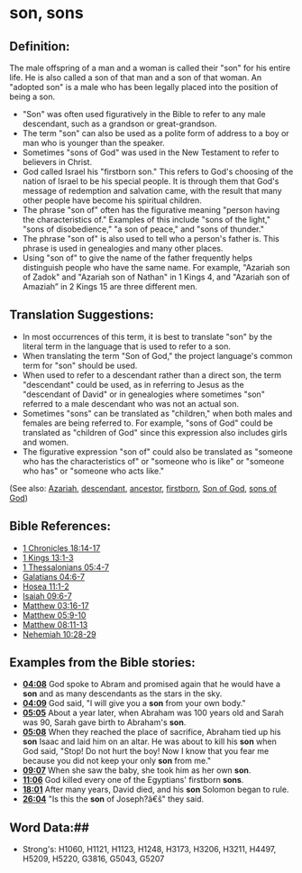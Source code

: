 # son, sons #

## Definition: ##

The male offspring of a man and a woman is called their "son" for his entire life.  He is also called a son of that man and a son of that woman. An "adopted son" is a male who has been legally placed into the position of being a son.

* "Son" was often used figuratively in the Bible to refer to any male descendant, such as a grandson or great-grandson.
* The term "son" can also be used as a polite form of address to a boy or man who is younger than the speaker.
* Sometimes "sons of God" was used in the New Testament to refer to believers in Christ.
* God called Israel his "firstborn son." This refers to God's choosing of the nation of Israel to be his special people. It is through them that God's message of redemption and salvation came, with the result that many other people have become his spiritual children.
* The phrase "son of" often has the figurative meaning "person having the characteristics of." Examples of this include "sons of the light," "sons of disobedience," "a son of peace," and "sons of thunder."
* The phrase "son of" is also used to tell who a person's father is. This phrase is used in genealogies and many other places.
* Using "son of" to give the name of the father frequently helps distinguish people who have the same name. For example, "Azariah son of Zadok" and "Azariah son of Nathan" in 1 Kings 4, and "Azariah son of Amaziah” in 2 Kings 15 are three different men.

## Translation Suggestions: ##

* In most occurrences of this term, it is best to translate "son" by the literal term in the language that is used to refer to a son.
* When translating the term "Son of God," the project language's common term for "son" should be used.
* When used to refer to a descendant rather than a direct son, the term "descendant" could be used, as in referring to Jesus as the "descendant of David" or in genealogies where sometimes "son" referred to a male descendant who was not an actual son.
* Sometimes "sons" can be translated as "children," when both males and females are being referred to. For example, "sons of God" could be translated as "children of God" since this expression also includes girls and women.
* The figurative expression "son of" could also be translated as "someone who has the characteristics of" or "someone who is like" or "someone who has" or "someone who acts like."

(See also: [Azariah](../other/azariah.md), [descendant](../other/descendant.md), [ancestor](../other/father.md), [firstborn](../kt/firstborn.md), [Son of God](../kt/sonofgod.md), [sons of God](../kt/sonsofgod.md))

## Bible References: ##

* [1 Chronicles 18:14-17](rc://en/tn/help/1ch/18/14)
* [1 Kings 13:1-3](rc://en/tn/help/1ki/13/01)
* [1 Thessalonians 05:4-7](rc://en/tn/help/1th/05/04)
* [Galatians 04:6-7](rc://en/tn/help/gal/04/06)
* [Hosea 11:1-2](rc://en/tn/help/hos/11/01)
* [Isaiah 09:6-7](rc://en/tn/help/isa/09/06)
* [Matthew 03:16-17](rc://en/tn/help/mat/03/16)
* [Matthew 05:9-10](rc://en/tn/help/mat/05/09)
* [Matthew 08:11-13](rc://en/tn/help/mat/08/11)
* [Nehemiah 10:28-29](rc://en/tn/help/neh/10/28)

## Examples from the Bible stories: ##

* __[04:08](rc://en/tn/help/obs/04/08)__ God spoke to Abram and promised again that he would have a __son__  and as many descendants as the stars in the sky.
* __[04:09](rc://en/tn/help/obs/04/09)__ God said, "I will give you a __son__  from your own body."
* __[05:05](rc://en/tn/help/obs/05/05)__ About a year later, when Abraham was 100 years old and Sarah was 90, Sarah gave birth to Abraham's __son__.
* __[05:08](rc://en/tn/help/obs/05/08)__ When they reached the place of sacrifice, Abraham tied up his __son__  Isaac and laid him on an altar. He was about to kill his __son__  when God said, "Stop! Do not hurt the boy! Now I know that you fear me because you did not keep your only __son__  from me."
* __[09:07](rc://en/tn/help/obs/09/07)__ When she saw the baby, she took him as her own __son__.
* __[11:06](rc://en/tn/help/obs/11/06)__ God killed every one of the Egyptians' firstborn __sons__.
* __[18:01](rc://en/tn/help/obs/18/01)__ After many years, David died, and his __son__  Solomon began to rule.
* __[26:04](rc://en/tn/help/obs/26/04)__ "Is this the __son__  of Joseph?â€š" they said.


## Word Data:##

* Strong's: H1060, H1121, H1123, H1248, H3173, H3206, H3211, H4497, H5209, H5220, G3816, G5043, G5207

